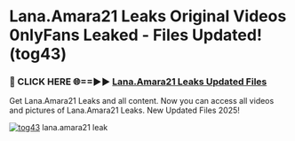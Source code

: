 # Lana.Amara21 Leaks Original Videos 0nlyFans Leaked - Files Updated! (tog43)

<h3>🔴 CLICK HERE 🌐==►► <a href="https://tinyurl.com/2jnfzry5" rel="nofollow">Lana.Amara21 Leaks Updated Files</a></h3>

Get Lana.Amara21 Leaks and all content. Now you can access all videos and pictures of Lana.Amara21 Leaks. New Updated Files 2025!

[![tog43](https://i.imgur.com/GyGTBgg.gif)](https://tinyurl.com/2jnfzry5)
lana.amara21 leak
